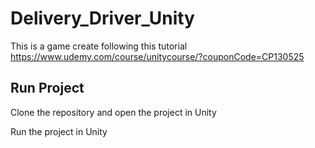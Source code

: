 # Delivery_Driver_Unity

This is a game create following this tutorial 
https://www.udemy.com/course/unitycourse/?couponCode=CP130525

## Run Project

Clone the repository and open the project in Unity

Run the project in Unity
